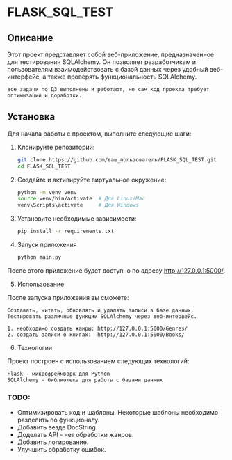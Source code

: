 # FLASK_SQL_TEST

## Описание

Этот проект представляет собой веб-приложение, предназначенное для тестирования SQLAlchemy. Он позволяет разработчикам и пользователям взаимодействовать с базой данных через удобный веб-интерфейс, а также проверять функциональность SQLAlchemy.

    все задачи по ДЗ выполнены и работают, но сам код проекта требует оптимизации и доработки.

## Установка

Для начала работы с проектом, выполните следующие шаги:

1. Клонируйте репозиторий:
   ```bash
   git clone https://github.com/ваш_пользователь/FLASK_SQL_TEST.git
   cd FLASK_SQL_TEST
2. Создайте и активируйте виртуальное окружение:

    ```bash
    python -m venv venv
    source venv/bin/activate  # Для Linux/Mac
    venv\Scripts\activate     # Для Windows
3. Установите необходимые зависимости:

    ```bash
    pip install -r requirements.txt
4. Запуск приложения

      ```bash
      python main.py


После этого приложение будет доступно по адресу http://127.0.0.1:5000/.

5. Использование
  
  После запуска приложения вы сможете:

    Создавать, читать, обновлять и удалять записи в базе данных.
    Тестировать различные функции SQLAlchemy через веб-интерфейс.

    1. необходимо создать жанры: http://127.0.0.1:5000/Genres/
    2. создать записи о книгах:  http://127.0.0.1:5000/Books/



6. Технологии

Проект построен с использованием следующих технологий:

    Flask - микрофреймворк для Python
    SQLAlchemy - библиотека для работы с базами данных


### TODO: 
- Оптимизировать код и шаблоны. Некоторые шаблоны необходимо разделить по функционалу.
- Добавить везде DocString.
- Доделать API - нет обработки жанров.
- Добавить логирование.
- Улучшить обработку ошибок.

